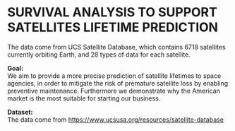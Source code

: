 # SURVIVAL ANALYSIS TO SUPPORT SATELLITES LIFETIME PREDICTION

The data come from UCS Satellite Database, which contains 6718 satellites currently orbiting Earth, and 28 types of data for each satellite.  

**Goal:**  
We aim to provide a more precise prediction of satellite lifetimes to space agencies, in order to mitigate the risk of premature satellite
loss by enabling preventive maintenance.
Furthermore we demonstrate why the American market is the most suitable for starting our business.

**Dataset:**  
The data come from https://www.ucsusa.org/resources/satellite-database







